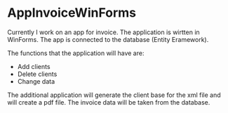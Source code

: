 # AppInvoiceWinForms

Currently I work on an app for invoice. The application is wirtten in WinForms. The app is connected to the database (Entity Eramework).

The functions that the application will have are:
* Add clients
* Delete clients
* Change data 

The additional application will generate the client base for the xml file and will create a pdf file. The invoice data will be taken from the database.
